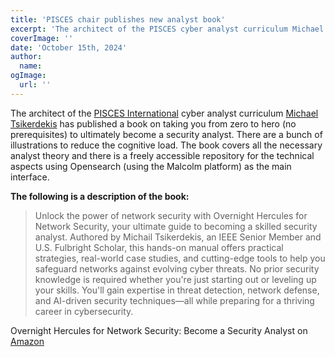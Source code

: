 ```yaml
---
title: 'PISCES chair publishes new analyst book'
excerpt: 'The architect of the PISCES cyber analyst curriculum Michael Tsikerdekis has published a new book on taking you from zero to hero to ultimately become a security analyst.'
coverImage: ''
date: 'October 15th, 2024'
author:
  name:
ogImage:
  url: ''
---
```


The architect of the [PISCES International](https://www.linkedin.com/company/pisces-international/) cyber analyst curriculum [Michael Tsikerdekis](https://www.linkedin.com/in/michaeltsikerdekis/) has published a book on taking you from zero to hero (no prerequisites) to ultimately become a security analyst. There are a bunch of illustrations to reduce the cognitive load. The book covers all the necessary analyst theory and there is a freely accessible repository for the technical aspects using Opensearch (using the Malcolm platform) as the main interface.


**The following is a description of the book:**

> Unlock the power of network security with Overnight Hercules for Network Security, your ultimate guide to becoming a skilled security analyst. Authored by Michail Tsikerdekis, an IEEE Senior Member and U.S. Fulbright Scholar, this hands-on manual offers practical strategies, real-world case studies, and cutting-edge tools to help you safeguard networks against evolving cyber threats. No prior security knowledge is required whether you're just starting out or leveling up your skills. You'll gain expertise in threat detection, network defense, and AI-driven security techniques—all while preparing for a thriving career in cybersecurity.

Overnight Hercules for Network Security: Become a Security Analyst on [Amazon](https://www.amazon.com/dp/B0DH5CZG56)